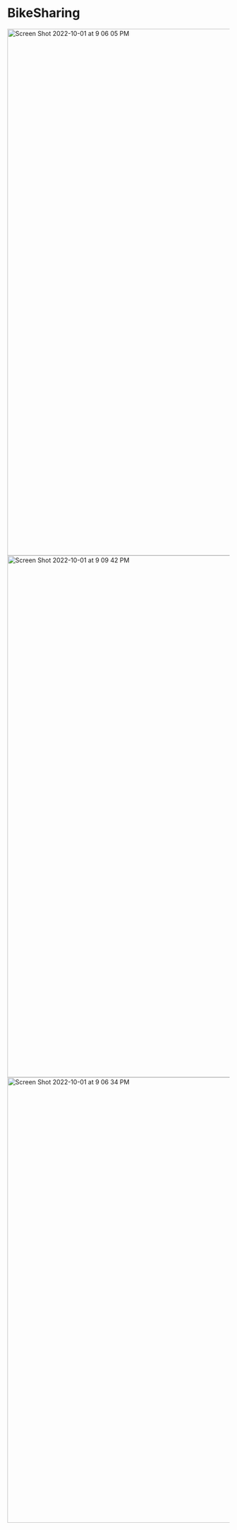# BikeSharing
<img width="1193" alt="Screen Shot 2022-10-01 at 9 06 05 PM" src="https://user-images.githubusercontent.com/105958160/193433793-e556c464-9a6a-4825-883c-ddaa38250679.png">
<img width="1182" alt="Screen Shot 2022-10-01 at 9 09 42 PM" src="https://user-images.githubusercontent.com/105958160/193433794-fdf02d3a-ae98-4c58-8464-d67299a6219e.png">
<img width="1009" alt="Screen Shot 2022-10-01 at 9 06 34 PM" src="https://user-images.githubusercontent.com/105958160/193433796-db1c8f2a-0934-444a-8139-d2dc83a1e7ce.png">
